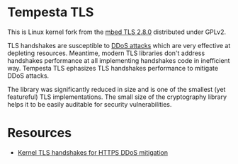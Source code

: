 # Tempesta TLS

This is Linux kernel fork from the
[mbed TLS 2.8.0](https://tls.mbed.org/download/start/mbedtls-2.8.0-gpl.tgz)
distributed under GPLv2.

TLS handshakes are susceptible to
[DDoS attacks](https://vincent.bernat.im/en/blog/2011-ssl-dos-mitigation) which
are very effective at depleting resources. Meantime, modern TLS libraries don't
address handshakes performance at all implementing handshakes code in
inefficient way. Tempesta TLS ephasizes TLS handshakes performance to mitigate
DDoS attacks.

The library was significantly reduced in size and is one of the smallest (yet featureful)
TLS implementations. The small size of the cryptography library helps it to be easily
auditable for security vulnerabilities.


# Resources

* [Kernel TLS handshakes for HTTPS DDoS mitigation](https://www.netdevconf.org/0x12/session.html?kernel-tls-handshakes-for-https-ddos-mitigation)
